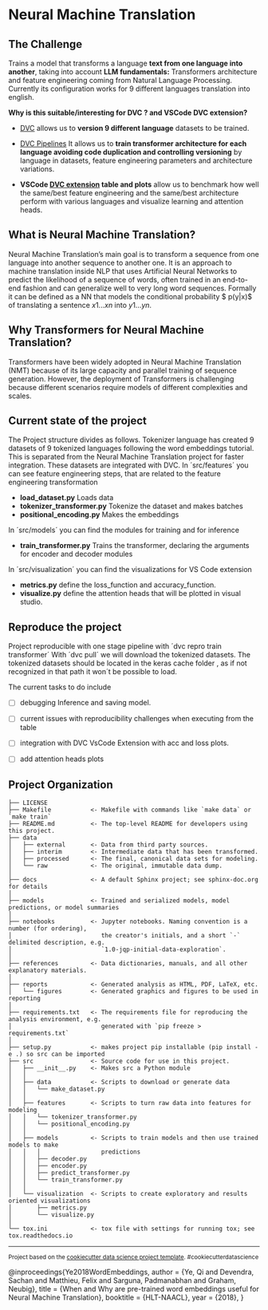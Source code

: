 Neural Machine Translation
==============================

The Challenge
------------

Trains a model that transforms a language **text from one language into another**, taking into account **LLM fundamentals:** Transformers architecture and feature engineering coming from Natural Language Processing. Currently its configuration works for 9 different languages translation into english.

**Why is this suitable/interesting for DVC ? and VSCode DVC extension?**

- [DVC](https://dvc.org/) allows us to **version 9 different language** datasets to be trained.

- [DVC Pipelines](https://dvc.org/doc/user-guide/pipelines/defining-pipelines) It allows us to **train transformer architecture for each language avoiding code duplication and controlling versioning** by language in datasets, feature engineering parameters and architecture variations.

- **VSCode [DVC extension](https://marketplace.visualstudio.com/items?itemName=Iterative.dvc) table and plots** allow us to benchmark how well the same/best feature engineering and the same/best architecture perform with various languages and visualize learning and attention heads.

What is Neural Machine Translation?
------------

Neural Machine Translation’s main goal is to transform a sequence from one language into another sequence to another one. It is an approach to machine translation inside NLP that uses Artificial Neural Networks to predict the likelihood of a sequence of words, often trained in an end-to-end fashion and can generalize well to very long word sequences. Formally it can be defined as a NN that models the conditional probability $ p(y|x)$ of translating a sentence $x1...xn$ into $y1...yn$.

Why Transformers for Neural Machine Translation?
------------

Transformers have been widely adopted in Neural Machine Translation (NMT) because of its large capacity and parallel training of sequence generation. However, the deployment of Transformers is challenging because different scenarios require models of different complexities and scales.

Current state of the project
------------

The Project structure divides as follows.
Tokenizer language has created 9 datasets of 9 tokenized languages following the word embeddings tutorial. This is separated from the Neural Machine Translation project for faster integration. These datasets are integrated with DVC.
In ´src/features´ you can see feature engineering steps, that are related to the feature engineering transformation

* **load_dataset.py** Loads data 
* **tokenizer_transformer.py**  Tokenize the dataset and makes batches
* **positional_encoding.py** Makes the embeddings

In ´src/models´ you can find the modules for training and for inference

* **train_transformer.py** Trains the transformer, declaring the arguments for encoder and decoder modules

In ´src/visualization´ you can find the visualizations for VS Code extension

* **metrics.py** define the loss_function and accuracy_function.
* **visualize.py** define the attention heads that will be plotted in visual studio.

Reproduce the project
------------

Project reproducible with one stage pipeline with ´dvc repro train transformer´
With ´dvc pull´ we will download the tokenized datasets.
The tokenized datasets should be located in the keras cache folder , as if not recognized in that
path it won´t be possible to load.

The current tasks to do include
- [ ] debugging Inference and saving model.
- [ ] current issues with reproducibility challenges when executing from the table 
- [ ] integration with DVC VsCode Extension with acc and loss plots. 
- [ ] add attention heads plots 


Project Organization
------------

    ├── LICENSE
    ├── Makefile           <- Makefile with commands like `make data` or `make train`
    ├── README.md          <- The top-level README for developers using this project.
    ├── data
    │   ├── external       <- Data from third party sources.
    │   ├── interim        <- Intermediate data that has been transformed.
    │   ├── processed      <- The final, canonical data sets for modeling.
    │   └── raw            <- The original, immutable data dump.
    │
    ├── docs               <- A default Sphinx project; see sphinx-doc.org for details
    │
    ├── models             <- Trained and serialized models, model predictions, or model summaries
    │
    ├── notebooks          <- Jupyter notebooks. Naming convention is a number (for ordering),
    │                         the creator's initials, and a short `-` delimited description, e.g.
    │                         `1.0-jqp-initial-data-exploration`.
    │
    ├── references         <- Data dictionaries, manuals, and all other explanatory materials.
    │
    ├── reports            <- Generated analysis as HTML, PDF, LaTeX, etc.
    │   └── figures        <- Generated graphics and figures to be used in reporting
    │
    ├── requirements.txt   <- The requirements file for reproducing the analysis environment, e.g.
    │                         generated with `pip freeze > requirements.txt`
    │
    ├── setup.py           <- makes project pip installable (pip install -e .) so src can be imported
    ├── src                <- Source code for use in this project.
    │   ├── __init__.py    <- Makes src a Python module
    │   │
    │   ├── data           <- Scripts to download or generate data
    │   │   └── make_dataset.py
    │   │
    │   ├── features       <- Scripts to turn raw data into features for modeling
    │   │   └── tokenizer_transformer.py
    │   │   └── positional_encoding.py 
    │   │
    │   ├── models         <- Scripts to train models and then use trained models to make
    │   │   │                 predictions
    │   │   ├── decoder.py 
    │   │   ├── encoder.py       
    │   │   ├── predict_transformer.py    
    │   │   └── train_transformer.py
    │   │
    │   └── visualization  <- Scripts to create exploratory and results oriented visualizations
    │       ├── metrics.py  
    │       └── visualize.py
    │
    └── tox.ini            <- tox file with settings for running tox; see tox.readthedocs.io


--------

<p><small>Project based on the <a target="_blank" href="https://drivendata.github.io/cookiecutter-data-science/">cookiecutter data science project template</a>. #cookiecutterdatascience</small></p>





@inproceedings{Ye2018WordEmbeddings,
  author  = {Ye, Qi and Devendra, Sachan and Matthieu, Felix and Sarguna, Padmanabhan and Graham, Neubig},
  title   = {When and Why are pre-trained word embeddings useful for Neural Machine Translation},
  booktitle = {HLT-NAACL},
  year    = {2018},
  }
